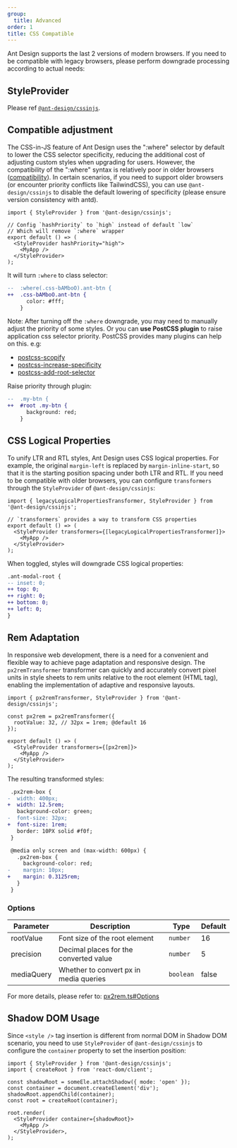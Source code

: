 ```yaml
---
group:
  title: Advanced
order: 1
title: CSS Compatible
---
```


Ant Design supports the last 2 versions of modern browsers. If you need to be compatible with legacy browsers, please perform downgrade processing according to actual needs:

## StyleProvider

Please ref [`@ant-design/cssinjs`](https://github.com/ant-design/cssinjs#styleprovider).

## Compatible adjustment

The CSS-in-JS feature of Ant Design uses the ":where" selector by default to lower the CSS selector specificity, reducing the additional cost of adjusting custom styles when upgrading for users. However, the compatibility of the ":where" syntax is relatively poor in older browsers ([compatibility](https://developer.mozilla.org/en-US/docs/Web/CSS/:where#browser_compatibility)). In certain scenarios, if you need to support older browsers (or encounter priority conflicts like TailwindCSS), you can use `@ant-design/cssinjs` to disable the default lowering of specificity (please ensure version consistency with antd).

```tsx
import { StyleProvider } from '@ant-design/cssinjs';

// Config `hashPriority` to `high` instead of default `low`
// Which will remove `:where` wrapper
export default () => (
  <StyleProvider hashPriority="high">
    <MyApp />
  </StyleProvider>
);
```

It will turn `:where` to class selector:

```diff
--  :where(.css-bAMboO).ant-btn {
++  .css-bAMboO.ant-btn {
      color: #fff;
    }
```

Note: After turning off the `:where` downgrade, you may need to manually adjust the priority of some styles. Or you can **use PostCSS plugin** to raise application css selector priority. PostCSS provides many plugins can help on this. e.g:

- [postcss-scopify](https://www.npmjs.com/package/postcss-scopify)
- [postcss-increase-specificity](https://www.npmjs.com/package/postcss-increase-specificity)
- [postcss-add-root-selector](https://www.npmjs.com/package/postcss-add-root-selector)

Raise priority through plugin:

```diff
--  .my-btn {
++  #root .my-btn {
      background: red;
    }
```

## CSS Logical Properties

To unify LTR and RTL styles, Ant Design uses CSS logical properties. For example, the original `margin-left` is replaced by `margin-inline-start`, so that it is the starting position spacing under both LTR and RTL. If you need to be compatible with older browsers, you can configure `transformers` through the `StyleProvider` of `@ant-design/cssinjs`:

```tsx
import { legacyLogicalPropertiesTransformer, StyleProvider } from '@ant-design/cssinjs';

// `transformers` provides a way to transform CSS properties
export default () => (
  <StyleProvider transformers={[legacyLogicalPropertiesTransformer]}>
    <MyApp />
  </StyleProvider>
);
```

When toggled, styles will downgrade CSS logical properties:

```diff
.ant-modal-root {
-- inset: 0;
++ top: 0;
++ right: 0;
++ bottom: 0;
++ left: 0;
}
```

## Rem Adaptation

In responsive web development, there is a need for a convenient and flexible way to achieve page adaptation and responsive design. The `px2remTransformer` transformer can quickly and accurately convert pixel units in style sheets to rem units relative to the root element (HTML tag), enabling the implementation of adaptive and responsive layouts.

```tsx
import { px2remTransformer, StyleProvider } from '@ant-design/cssinjs';

const px2rem = px2remTransformer({
  rootValue: 32, // 32px = 1rem; @default 16
});

export default () => (
  <StyleProvider transformers={[px2rem]}>
    <MyApp />
  </StyleProvider>
);
```

The resulting transformed styles:

```diff
 .px2rem-box {
-  width: 400px;
+  width: 12.5rem;
   background-color: green;
-  font-size: 32px;
+  font-size: 1rem;
   border: 10PX solid #f0f;
 }

 @media only screen and (max-width: 600px) {
   .px2rem-box {
     background-color: red;
-    margin: 10px;
+    margin: 0.3125rem;
   }
 }
```

### Options

<!-- prettier-ignore -->
| Parameter | Description  | Type | Default |
| --- | --- | --- | --- |
| rootValue | Font size of the root element | `number` | 16 |
| precision | Decimal places for the converted value | `number` | 5 |
| mediaQuery | Whether to convert px in media queries | `boolean` | false |

For more details, please refer to: [px2rem.ts#Options](https://github.com/ant-design/cssinjs/blob/master/src/transformers/px2rem.ts)

## Shadow DOM Usage

Since `<style />` tag insertion is different from normal DOM in Shadow DOM scenario, you need to use `StyleProvider` of `@ant-design/cssinjs` to configure the `container` property to set the insertion position:

```tsx
import { StyleProvider } from '@ant-design/cssinjs';
import { createRoot } from 'react-dom/client';

const shadowRoot = someEle.attachShadow({ mode: 'open' });
const container = document.createElement('div');
shadowRoot.appendChild(container);
const root = createRoot(container);

root.render(
  <StyleProvider container={shadowRoot}>
    <MyApp />
  </StyleProvider>,
);
```
